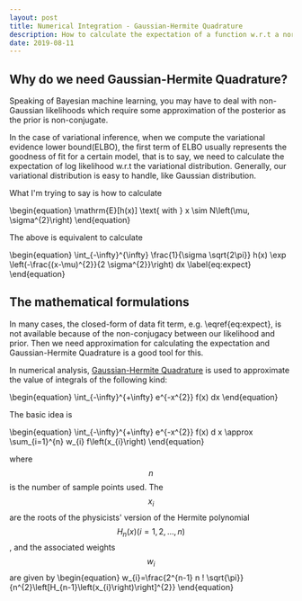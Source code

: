 ```yaml
---
layout: post
title: Numerical Integration - Gaussian-Hermite Quadrature
description: How to calculate the expectation of a function w.r.t a normal distribution when its closed form is not available
date: 2019-08-11
---
```


## Why do we need Gaussian-Hermite Quadrature?
<p>
Speaking of Bayesian machine learning, you may have to deal with non-Gaussian likelihoods which require some approximation of the posterior as the prior is non-conjugate. 
</p>
<p>
In the case of variational inference, when we compute the variational evidence lower bound(ELBO), the first term of ELBO usually represents the goodness of fit for a certain model, that is to say, we need to calculate the expectation of log likelihood w.r.t the variational distribution. Generally, our variational distribution is easy to handle, like Gaussian distribution. 
</p>
<p>
What I'm trying to say is how to calculate
</p>

\begin{equation}
\mathrm{E}[h(x)] \text{ with }  x \sim N\left(\mu, \sigma^{2}\right)
\end{equation}

The above is equivalent to calculate

\begin{equation}
\int_{-\infty}^{\infty} \frac{1}{\sigma \sqrt{2\pi}} h(x) \exp \left(-\frac{(x-\mu)^{2}}{2 \sigma^{2}}\right) dx
\label{eq:expect}
\end{equation}

## The mathematical formulations

<p>
In many cases, the closed-form of data fit term, e.g. \eqref{eq:expect}, is not available because of the non-conjugacy between our likelihood and prior. Then we need approximation for calculating the expectation and Gaussian-Hermite Quadrature is a good tool for this.
</p>

<p>
In numerical analysis, <a href="https://en.wikipedia.org/wiki/Gauss%E2%80%93Hermite_quadrature" target="_blank">Gaussian-Hermite Quadrature</a> is used to approximate the value of integrals of the following kind:
</p>

\begin{equation}
\int_{-\infty}^{+\infty} e^{-x^{2}} f(x) dx
\end{equation}

The basic idea is

\begin{equation}
\int_{-\infty}^{+\infty} e^{-x^{2}} f(x) d x \approx \sum_{i=1}^{n} w_{i} f\left(x_{i}\right)
\end{equation}

where $$n$$ is the number of sample points used. The $$x_i$$ are the roots of the physicists' version of the Hermite polynomial $$H_n(x) (i = 1,2,\ldots,n)$$, and the associated weights $$w_i$$ are given by
\begin{equation}
w_{i}=\frac{2^{n-1} n ! \sqrt{\pi}}{n^{2}\left[H_{n-1}\left(x_{i}\right)\right]^{2}}
\end{equation}

